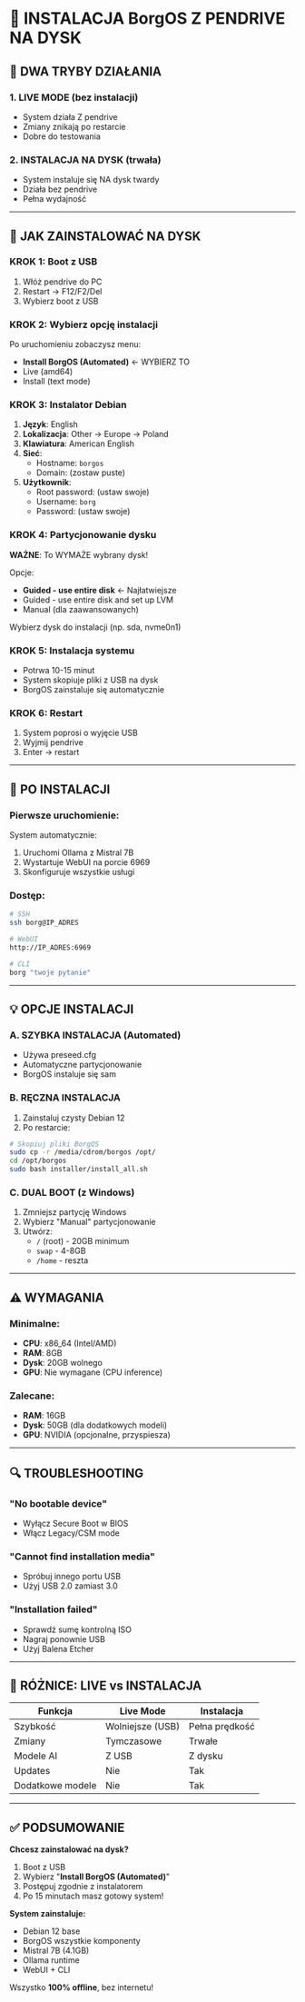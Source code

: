 # 📀 INSTALACJA BorgOS Z PENDRIVE NA DYSK

## 🎯 DWA TRYBY DZIAŁANIA

### 1. **LIVE MODE** (bez instalacji)
- System działa Z pendrive
- Zmiany znikają po restarcie
- Dobre do testowania

### 2. **INSTALACJA NA DYSK** (trwała)
- System instaluje się NA dysk twardy
- Działa bez pendrive
- Pełna wydajność

---

## 🔧 JAK ZAINSTALOWAĆ NA DYSK

### KROK 1: Boot z USB
1. Włóż pendrive do PC
2. Restart → F12/F2/Del
3. Wybierz boot z USB

### KROK 2: Wybierz opcję instalacji
Po uruchomieniu zobaczysz menu:
- **Install BorgOS (Automated)** ← WYBIERZ TO
- Live (amd64)
- Install (text mode)

### KROK 3: Instalator Debian
1. **Język**: English
2. **Lokalizacja**: Other → Europe → Poland
3. **Klawiatura**: American English
4. **Sieć**: 
   - Hostname: `borgos`
   - Domain: (zostaw puste)
5. **Użytkownik**:
   - Root password: (ustaw swoje)
   - Username: `borg`
   - Password: (ustaw swoje)

### KROK 4: Partycjonowanie dysku
**WAŻNE**: To WYMAŻE wybrany dysk!

Opcje:
- **Guided - use entire disk** ← Najłatwiejsze
- Guided - use entire disk and set up LVM
- Manual (dla zaawansowanych)

Wybierz dysk do instalacji (np. sda, nvme0n1)

### KROK 5: Instalacja systemu
- Potrwa 10-15 minut
- System skopiuje pliki z USB na dysk
- BorgOS zainstaluje się automatycznie

### KROK 6: Restart
1. System poprosi o wyjęcie USB
2. Wyjmij pendrive
3. Enter → restart

---

## 🚀 PO INSTALACJI

### Pierwsze uruchomienie:
System automatycznie:
1. Uruchomi Ollama z Mistral 7B
2. Wystartuje WebUI na porcie 6969
3. Skonfiguruje wszystkie usługi

### Dostęp:
```bash
# SSH
ssh borg@IP_ADRES

# WebUI
http://IP_ADRES:6969

# CLI
borg "twoje pytanie"
```

---

## 💡 OPCJE INSTALACJI

### A. SZYBKA INSTALACJA (Automated)
- Używa preseed.cfg
- Automatyczne partycjonowanie
- BorgOS instaluje się sam

### B. RĘCZNA INSTALACJA
1. Zainstaluj czysty Debian 12
2. Po restarcie:
```bash
# Skopiuj pliki BorgOS
sudo cp -r /media/cdrom/borgos /opt/
cd /opt/borgos
sudo bash installer/install_all.sh
```

### C. DUAL BOOT (z Windows)
1. Zmniejsz partycję Windows
2. Wybierz "Manual" partycjonowanie
3. Utwórz:
   - `/` (root) - 20GB minimum
   - `swap` - 4-8GB
   - `/home` - reszta

---

## ⚠️ WYMAGANIA

### Minimalne:
- **CPU**: x86_64 (Intel/AMD)
- **RAM**: 8GB
- **Dysk**: 20GB wolnego
- **GPU**: Nie wymagane (CPU inference)

### Zalecane:
- **RAM**: 16GB
- **Dysk**: 50GB (dla dodatkowych modeli)
- **GPU**: NVIDIA (opcjonalne, przyspiesza)

---

## 🔍 TROUBLESHOOTING

### "No bootable device"
- Wyłącz Secure Boot w BIOS
- Włącz Legacy/CSM mode

### "Cannot find installation media"
- Spróbuj innego portu USB
- Użyj USB 2.0 zamiast 3.0

### "Installation failed"
- Sprawdź sumę kontrolną ISO
- Nagraj ponownie USB
- Użyj Balena Etcher

---

## 📝 RÓŻNICE: LIVE vs INSTALACJA

| Funkcja | Live Mode | Instalacja |
|---------|-----------|------------|
| Szybkość | Wolniejsze (USB) | Pełna prędkość |
| Zmiany | Tymczasowe | Trwałe |
| Modele AI | Z USB | Z dysku |
| Updates | Nie | Tak |
| Dodatkowe modele | Nie | Tak |

---

## ✅ PODSUMOWANIE

**Chcesz zainstalować na dysk?**
1. Boot z USB
2. Wybierz "**Install BorgOS (Automated)**"
3. Postępuj zgodnie z instalatorem
4. Po 15 minutach masz gotowy system!

**System zainstaluje:**
- Debian 12 base
- BorgOS wszystkie komponenty  
- Mistral 7B (4.1GB)
- Ollama runtime
- WebUI + CLI

Wszystko **100% offline**, bez internetu!